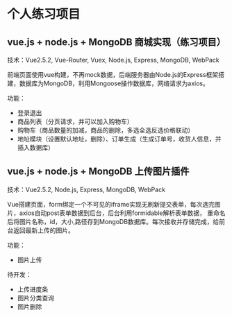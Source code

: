 ﻿# 个人练习项目

## vue.js + node.js + MongoDB 商城实现（练习项目）
技术：Vue2.5.2, Vue-Router, Vuex, Node.js, Express, MongoDB, WebPack

前端页面使用vue构建，不再mock数据，后端服务器由Node.js的Express框架搭建，数据库为MongoDB，利用Mongoose操作数据库，网络请求为axios。

功能：

* 登录退出
* 商品列表（分页请求，并可以加入购物车）
* 购物车（商品数量的加减，商品的删除，多选全选反选价格联动）
* 地址模块（设置默认地址，删除）、订单生成（生成订单号，收货人信息，并插入数据库）


## vue.js + node.js + MongoDB 上传图片插件
技术：Vue2.5.2, Node.js, Express, MongoDB, WebPack

Vue搭建页面，form绑定一个不可见的iframe实现无刷新提交表单，每次选完图片，axios自动post表单数据到后台，后台利用formidable解析表单数据，
重命名后将图片名称，id，大小,路径存到MongoDB数据库。每次接收并存储完成，给前台返回最新上传的图片。

功能：

* 图片上传

待开发：
* 上传进度条
* 图片分类查询
* 图片删除

